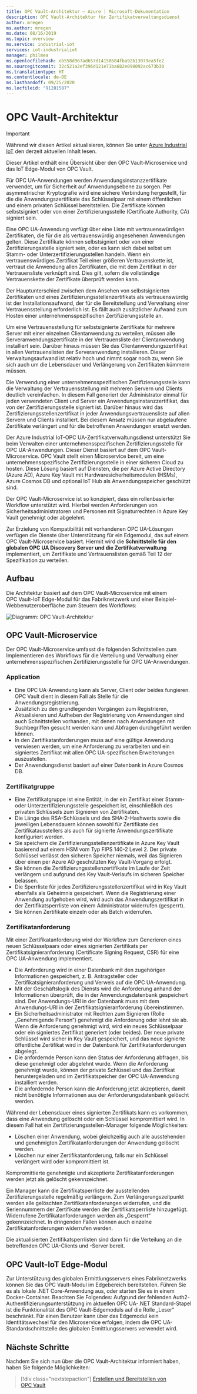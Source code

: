 ```yaml
---
title: OPC Vault-Architektur – Azure | Microsoft-Dokumentation
description: OPC Vault-Architektur für Zertifikatverwaltungsdienst
author: mregen
ms.author: mregen
ms.date: 08/16/2019
ms.topic: overview
ms.service: industrial-iot
services: iot-industrialiot
manager: philmea
ms.openlocfilehash: eb558d967ad657d14158684fba92b13979ea5fe2
ms.sourcegitcommit: 32c521a2ef396d121e71ba682e098092ac673b30
ms.translationtype: HT
ms.contentlocale: de-DE
ms.lasthandoff: 09/25/2020
ms.locfileid: "91281587"
---
```

# <a name="opc-vault-architecture"></a>OPC Vault-Architektur

> [!IMPORTANT]
> Während wir diesen Artikel aktualisieren, können Sie unter [Azure Industrial IoT](https://azure.github.io/Industrial-IoT/) den derzeit aktuellen Inhalt lesen.

Dieser Artikel enthält eine Übersicht über den OPC Vault-Microservice und das IoT Edge-Modul von OPC Vault.

Für OPC UA-Anwendungen werden Anwendungsinstanzzertifikate verwendet, um für Sicherheit auf Anwendungsebene zu sorgen. Per asymmetrischer Kryptografie wird eine sichere Verbindung hergestellt, für die die Anwendungszertifikate das Schlüsselpaar mit einem öffentlichen und einem privaten Schlüssel bereitstellen. Die Zertifikate können selbstsigniert oder von einer Zertifizierungsstelle (Certificate Authority, CA) signiert sein.

Eine OPC UA-Anwendung verfügt über eine Liste mit vertrauenswürdigen Zertifikaten, die für die als vertrauenswürdig angesehenen Anwendungen gelten. Diese Zertifikate können selbstsigniert oder von einer Zertifizierungsstelle signiert sein, oder es kann sich dabei selbst um Stamm- oder Unterzertifizierungsstellen handeln. Wenn ein vertrauenswürdiges Zertifikat Teil einer größeren Vertrauenskette ist, vertraut die Anwendung allen Zertifikaten, die mit dem Zertifikat in der Vertrauensliste verknüpft sind. Dies gilt, sofern die vollständige Vertrauenskette der Zertifikate überprüft werden kann.

Der Hauptunterschied zwischen dem Ansehen von selbstsignierten Zertifikaten und eines Zertifizierungsstellenzertifikats als vertrauenswürdig ist der Installationsaufwand, der für die Bereitstellung und Verwaltung einer Vertrauensstellung erforderlich ist. Es fällt auch zusätzlicher Aufwand zum Hosten einer unternehmensspezifischen Zertifizierungsstelle an. 

Um eine Vertrauensstellung für selbstsignierte Zertifikate für mehrere Server mit einer einzelnen Clientanwendung zu verteilen, müssen alle Serveranwendungszertifikate in der Vertrauensliste der Clientanwendung installiert sein. Darüber hinaus müssen Sie das Clientanwendungszertifikat in allen Vertrauenslisten der Serveranwendung installieren. Dieser Verwaltungsaufwand ist relativ hoch und nimmt sogar noch zu, wenn Sie sich auch um die Lebensdauer und Verlängerung von Zertifikaten kümmern müssen.

Die Verwendung einer unternehmensspezifischen Zertifizierungsstelle kann die Verwaltung der Vertrauensstellung mit mehreren Servern und Clients deutlich vereinfachen. In diesem Fall generiert der Administrator einmal für jeden verwendeten Client und Server ein Anwendungsinstanzzertifikat, das von der Zertifizierungsstelle signiert ist. Darüber hinaus wird das Zertifizierungsstellenzertifikat in jeder Anwendungsvertrauensliste auf allen Servern und Clients installiert. Bei diesem Ansatz müssen nur abgelaufene Zertifikate verlängert und für die betroffenen Anwendungen ersetzt werden.

Der Azure Industrial IoT-OPC UA-Zertifikatverwaltungsdienst unterstützt Sie beim Verwalten einer unternehmensspezifischen Zertifizierungsstelle für OPC UA-Anwendungen. Dieser Dienst basiert auf dem OPC Vault-Microservice. OPC Vault stellt einen Microservice bereit, um eine unternehmensspezifische Zertifizierungsstelle in einer sicheren Cloud zu hosten. Diese Lösung basiert auf Diensten, die per Azure Active Directory (Azure AD), Azure Key Vault mit Hardwaresicherheitsmodulen (HSMs), Azure Cosmos DB und optional IoT Hub als Anwendungsspeicher geschützt sind.

Der OPC Vault-Microservice ist so konzipiert, dass ein rollenbasierter Workflow unterstützt wird. Hierbei werden Anforderungen von Sicherheitsadministratoren und Personen mit Signaturrechten in Azure Key Vault genehmigt oder abgelehnt.

Zur Erzielung von Kompatibilität mit vorhandenen OPC UA-Lösungen verfügen die Dienste über Unterstützung für ein Edgemodul, das auf einem OPC Vault-Microservice basiert. Hiermit wird die **Schnittstelle für den globalen OPC UA Discovery Server und die Zertifikatverwaltung** implementiert, um Zertifikate und Vertrauenslisten gemäß Teil 12 der Spezifikation zu verteilen. 


## <a name="architecture"></a>Aufbau

Die Architektur basiert auf dem OPC Vault-Microservice mit einem OPC Vault-IoT Edge-Modul für das Fabriknetzwerk und einer Beispiel-Webbenutzeroberfläche zum Steuern des Workflows:

![Diagramm: OPC Vault-Architektur](media/overview-opc-vault-architecture/opc-vault.png)

## <a name="opc-vault-microservice"></a>OPC Vault-Microservice

Der OPC Vault-Microservice umfasst die folgenden Schnittstellen zum Implementieren des Workflows für die Verteilung und Verwaltung einer unternehmensspezifischen Zertifizierungsstelle für OPC UA-Anwendungen.

### <a name="application"></a>Application 
- Eine OPC UA-Anwendung kann als Server, Client oder beides fungieren. OPC Vault dient in diesem Fall als Stelle für die Anwendungsregistrierung. 
- Zusätzlich zu den grundlegenden Vorgängen zum Registrieren, Aktualisieren und Aufheben der Registrierung von Anwendungen sind auch Schnittstellen vorhanden, mit denen nach Anwendungen mit Suchbegriffen gesucht werden kann und Abfragen durchgeführt werden können. 
- In den Zertifikatanforderungen muss auf eine gültige Anwendung verwiesen werden, um eine Anforderung zu verarbeiten und ein signiertes Zertifikat mit allen OPC UA-spezifischen Erweiterungen auszustellen. 
- Der Anwendungsdienst basiert auf einer Datenbank in Azure Cosmos DB.

### <a name="certificate-group"></a>Zertifikatgruppe
- Eine Zertifikatgruppe ist eine Entität, in der ein Zertifikat einer Stamm- oder Unterzertifizierungsstelle gespeichert ist, einschließlich des privaten Schlüssels zum Signieren von Zertifikaten. 
- Die Länge des RSA-Schlüssels und des SHA-2-Hashwerts sowie die jeweiligen Lebensdauern können sowohl für Zertifikate des Zertifikatausstellers als auch für signierte Anwendungszertifikate konfiguriert werden. 
- Sie speichern die Zertifizierungsstellenzertifikate in Azure Key Vault basierend auf einem HSM vom Typ FIPS 140-2 Level 2. Der private Schlüssel verlässt den sicheren Speicher niemals, weil das Signieren über einen per Azure AD geschützten Key Vault-Vorgang erfolgt. 
- Sie können die Zertifizierungsstellenzertifikate im Laufe der Zeit verlängern und aufgrund des Key Vault-Verlaufs im sicheren Speicher belassen. 
- Die Sperrliste für jedes Zertifizierungsstellenzertifikat wird in Key Vault ebenfalls als Geheimnis gespeichert. Wenn die Registrierung einer Anwendung aufgehoben wird, wird auch das Anwendungszertifikat in der Zertifikatsperrliste von einem Administrator widerrufen (gesperrt).
- Sie können Zertifikate einzeln oder als Batch widerrufen.

### <a name="certificate-request"></a>Zertifikatanforderung
Mit einer Zertifikatanforderung wird der Workflow zum Generieren eines neuen Schlüsselpaars oder eines signierten Zertifikats per Zertifikatsignieranforderung (Certificate Signing Request, CSR) für eine OPC UA-Anwendung implementiert. 
- Die Anforderung wird in einer Datenbank mit den zugehörigen Informationen gespeichert, z. B. Antragsteller oder Zertifikatsignieranforderung und Verweis auf die OPC UA-Anwendung. 
- Mit der Geschäftslogik des Diensts wird die Anforderung anhand der Informationen überprüft, die in der Anwendungsdatenbank gespeichert sind. Der Anwendungs-URI in der Datenbank muss mit dem Anwendungs-URI in der Zertifikatsignieranforderung übereinstimmen.
- Ein Sicherheitsadministrator mit Rechten zum Signieren (Rolle „Genehmigende Person“) genehmigt die Anforderung oder lehnt sie ab. Wenn die Anforderung genehmigt wird, wird ein neues Schlüsselpaar oder ein signiertes Zertifikat generiert (oder beides). Der neue private Schlüssel wird sicher in Key Vault gespeichert, und das neue signierte öffentliche Zertifikat wird in der Datenbank für Zertifikatanforderungen abgelegt.
- Die anfordernde Person kann den Status der Anforderung abfragen, bis diese genehmigt oder abgelehnt wurde. Wenn die Anforderung genehmigt wurde, können der private Schlüssel und das Zertifikat heruntergeladen und im Zertifikatspeicher der OPC UA-Anwendung installiert werden.
- Die anfordernde Person kann die Anforderung jetzt akzeptieren, damit nicht benötigte Informationen aus der Anforderungsdatenbank gelöscht werden. 

Während der Lebensdauer eines signierten Zertifikats kann es vorkommen, dass eine Anwendung gelöscht oder ein Schlüssel kompromittiert wird. In diesem Fall hat ein Zertifizierungsstellen-Manager folgende Möglichkeiten:
- Löschen einer Anwendung, wobei gleichzeitig auch alle ausstehenden und genehmigten Zertifikatanforderungen der Anwendung gelöscht werden. 
- Löschen nur einer Zertifikatanforderung, falls nur ein Schlüssel verlängert wird oder kompromittiert ist.

Kompromittierte genehmigte und akzeptierte Zertifikatanforderungen werden jetzt als gelöscht gekennzeichnet.

Ein Manager kann die Zertifikatsperrliste der ausstellenden Zertifizierungsstelle regelmäßig verlängern. Zum Verlängerungszeitpunkt werden alle gelöschten Zertifikatanforderungen widerrufen, und die Seriennummern der Zertifikate werden der Zertifikatsperrliste hinzugefügt. Widerrufene Zertifikatanforderungen werden als „Gesperrt“ gekennzeichnet. In dringenden Fällen können auch einzelne Zertifikatanforderungen widerrufen werden.

Die aktualisierten Zertifikatsperrlisten sind dann für die Verteilung an die betreffenden OPC UA-Clients und -Server bereit.

## <a name="opc-vault-iot-edge-module"></a>OPC Vault-IoT Edge-Modul
Zur Unterstützung des globalen Ermittlungsservers eines Fabriknetzwerks können Sie das OPC Vault-Modul im Edgebereich bereitstellen. Führen Sie es als lokale .NET Core-Anwendung aus, oder starten Sie es in einem Docker-Container. Beachten Sie Folgendes: Aufgrund der fehlenden Auth2-Authentifizierungsunterstützung im aktuellen OPC UA-.NET Standard-Stapel ist die Funktionalität des OPC Vault-Edgemoduls auf die Rolle „Leser“ beschränkt. Für einen Benutzer kann über das Edgemodul kein Identitätswechsel für den Microservice erfolgen, indem die OPC UA-Standardschnittstelle des globalen Ermittlungsservers verwendet wird.

## <a name="next-steps"></a>Nächste Schritte

Nachdem Sie sich nun über die OPC Vault-Architektur informiert haben, haben Sie folgende Möglichkeiten:

> [!div class="nextstepaction"]
> [Erstellen und Bereitstellen von OPC Vault](howto-opc-vault-deploy.md)
